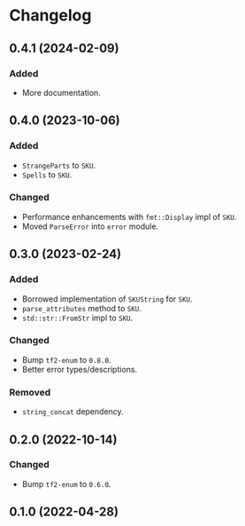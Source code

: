 # Changelog

## 0.4.1 (2024-02-09)

### Added
- More documentation.

## 0.4.0 (2023-10-06)

### Added
- `StrangeParts` to `SKU`.
- `Spells` to `SKU`.

### Changed
- Performance enhancements with `fmt::Display` impl of `SKU`.
- Moved `ParseError` into `error` module.

## 0.3.0 (2023-02-24)

### Added
- Borrowed implementation of `SKUString` for `SKU`.
- `parse_attributes` method to `SKU`.
- `std::str::FromStr` impl to `SKU`.

### Changed
- Bump `tf2-enum` to `0.8.0`.
- Better error types/descriptions.

### Removed
- `string_concat` dependency.

## 0.2.0 (2022-10-14)

### Changed
- Bump `tf2-enum` to `0.6.0`.

## 0.1.0 (2022-04-28)